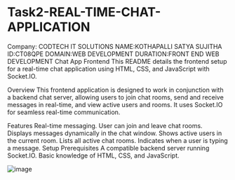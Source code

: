 # Task2-REAL-TIME-CHAT-APPLICATION

Company: CODTECH IT SOLUTIONS
NAME:KOTHAPALLI SATYA SUJITHA
ID:CT08QPE 
DOMAIN:WEB DEVELOPMENT 
DURATION:FRONT END WEB DEVELOPMENT
Chat App Frontend
This README details the frontend setup for a real-time chat application using HTML, CSS, and JavaScript with Socket.IO.

Overview
This frontend application is designed to work in conjunction with a backend chat server, allowing users to join chat rooms, send and receive messages in real-time, and view active users and rooms. It uses Socket.IO for seamless real-time communication.

Features
Real-time messaging.
User can join and leave chat rooms.
Displays messages dynamically in the chat window.
Shows active users in the current room.
Lists all active chat rooms.
Indicates when a user is typing a message.
Setup
Prerequisites
A compatible backend server running Socket.IO.
Basic knowledge of HTML, CSS, and JavaScript.

![image](https://github.com/user-attachments/assets/33d3af0f-bc96-4b91-ba02-caf2c8c957fe)
